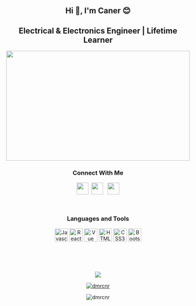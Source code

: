 ## <center>Hi 👋, I'm Caner :blush:

<!--
**dmrcnr/dmrcnr** is a ✨ _special_ ✨ repository because its `README.md` (this file) appears on your GitHub profile.

Here are some ideas to get you started:

- 🔭 I’m currently working on ...
- 🌱 I’m currently learning ...
- 👯 I’m looking to collaborate on ...
- 🤔 I’m looking for help with ...
- 💬 Ask me about ...
- 📫 How to reach me: ...
- 😄 Pronouns: ...
- ⚡ Fun fact: ...
-->

<h2 align="center">Electrical & Electronics Engineer | Lifetime Learner</h2>

<p align="center" dir="auto">
<img src="https://media0.giphy.com/media/qgQUggAC3Pfv687qPC/giphy.gif?cid=ecf05e47gjr6med5nksautc6c53qmjqkb1zuptbul6vyhppk&rid=giphy.gif&ct=g" width="500" height="300"></center><br>
</p>


<h3 align="center">Connect With Me </h3>
<p align="center" dir="auto">
    <a href="https://www.twitter.com/dmrcnrr" rel="nofollow"><img src="https://raw.githubusercontent.com/danielcranney/readme-generator/main/public/icons/socials/twitter.svg" width="32" height="32" style="max-width: 100%;"></a>&nbsp;
    <a href="https://www.linkedin.com/in/mcanerdemir" rel="nofollow"><img src="https://raw.githubusercontent.com/danielcranney/readme-generator/main/public/icons/socials/linkedin.svg" width="32" height="32" style="max-width: 100%;"></a>&nbsp;&nbsp;
    <a href="http://www.instagram.com/mcanerdemirr" rel="nofollow"><img src="https://raw.githubusercontent.com/danielcranney/readme-generator/main/public/icons/socials/instagram.svg" width="32" height="32" style="max-width: 100%;"></a>
</p><br>

<h3 align="center">Languages and Tools</h3>
<p align="center" dir="auto"> 
    <a href="https://developer.mozilla.org/en-US/docs/Web/JavaScript" rel="nofollow"><img src="https://raw.githubusercontent.com/danielcranney/readme-generator/main/public/icons/skills/javascript-colored.svg" width="36" height="36" alt="Javascript" style="max-width: 100%;"></a>
    <a href="https://reactjs.org/" rel="nofollow"><img src="https://raw.githubusercontent.com/danielcranney/readme-generator/main/public/icons/skills/react-colored.svg" width="36" height="36" alt="React" style="max-width: 100%;"></a>
    <a href="https://vuejs.org/" rel="nofollow"><img src="https://raw.githubusercontent.com/danielcranney/readme-generator/main/public/icons/skills/vuejs-colored.svg" width="36" height="36" alt="Vue" style="max-width: 100%;"></a>
    <a href="https://developer.mozilla.org/en-US/docs/Glossary/HTML5" rel="nofollow"><img src="https://raw.githubusercontent.com/danielcranney/readme-generator/main/public/icons/skills/html5-colored.svg" width="36" height="36" alt="HTML5" style="max-width: 100%;"></a>
    <a href="https://www.w3.org/TR/CSS/#css" rel="nofollow"><img src="https://raw.githubusercontent.com/danielcranney/readme-generator/main/public/icons/skills/css3-colored.svg" width="36" height="36" alt="CSS3" style="max-width: 100%;"></a>
    <a href="https://getbootstrap.com/" rel="nofollow"><img src="https://raw.githubusercontent.com/danielcranney/readme-generator/main/public/icons/skills/bootstrap-colored.svg" width="36" height="36" alt="Bootstrap" style="max-width: 100%;"></a> 
</p><br><br><br>


<p align="center" dir="auto"><a target="_blank" rel="noopener noreferrer" href="https://github-readme-stats.vercel.app/api?username=dmrcnr&show_icons=true&theme=react"><img src="https://github-readme-stats.vercel.app/api?username=dmrcnr&show_icons=true&theme=react" data-canonical-src="https://github-readme-stats.vercel.app/api?username=dmrcnr&show_icons=true&theme=react" style="max-width: 100%;"></a></p>

<p align="center" dir="auto"><a target="_blank" rel="noopener noreferrer" href="https://github-readme-streak-stats.herokuapp.com/?user=dmrcnr&theme=react"><img src="https://github-readme-streak-stats.herokuapp.com/?user=dmrcnr&theme=react" alt="dmrcnr" data-canonical-src="https://github-readme-streak-stats.herokuapp.com/?user=dmrcnr&theme=react" style="max-width: 100%;"></a></p>

<p align="center">
    <img src="https://github-readme-stats.vercel.app/api/top-langs?username=dmrcnr&layout=compact&theme=react" alt="dmrcnr" data-canonical-src="https://github-readme-stats.vercel.app/api/top-langs?username=dmrcnr&layout=compact&theme=react" style="max-width: 100%;">
</p>








